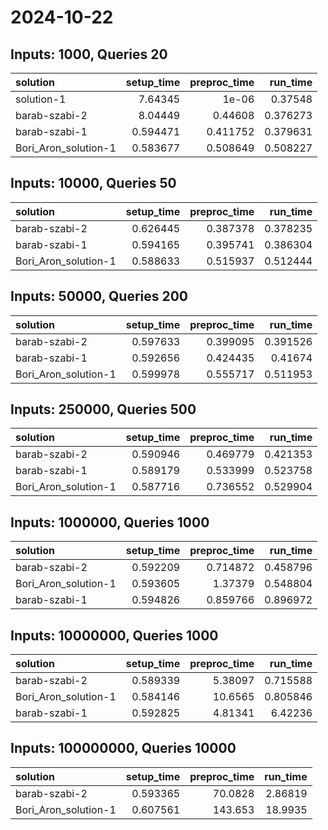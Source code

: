 # 2024-10-22

## Inputs: 1000, Queries 20

| solution             |   setup_time |   preproc_time |   run_time |
|:---------------------|-------------:|---------------:|-----------:|
| solution-1           |     7.64345  |       1e-06    |   0.37548  |
| barab-szabi-2        |     8.04449  |       0.44608  |   0.376273 |
| barab-szabi-1        |     0.594471 |       0.411752 |   0.379631 |
| Bori_Aron_solution-1 |     0.583677 |       0.508649 |   0.508227 |

## Inputs: 10000, Queries 50

| solution             |   setup_time |   preproc_time |   run_time |
|:---------------------|-------------:|---------------:|-----------:|
| barab-szabi-2        |     0.626445 |       0.387378 |   0.378235 |
| barab-szabi-1        |     0.594165 |       0.395741 |   0.386304 |
| Bori_Aron_solution-1 |     0.588633 |       0.515937 |   0.512444 |

## Inputs: 50000, Queries 200

| solution             |   setup_time |   preproc_time |   run_time |
|:---------------------|-------------:|---------------:|-----------:|
| barab-szabi-2        |     0.597633 |       0.399095 |   0.391526 |
| barab-szabi-1        |     0.592656 |       0.424435 |   0.41674  |
| Bori_Aron_solution-1 |     0.599978 |       0.555717 |   0.511953 |

## Inputs: 250000, Queries 500

| solution             |   setup_time |   preproc_time |   run_time |
|:---------------------|-------------:|---------------:|-----------:|
| barab-szabi-2        |     0.590946 |       0.469779 |   0.421353 |
| barab-szabi-1        |     0.589179 |       0.533999 |   0.523758 |
| Bori_Aron_solution-1 |     0.587716 |       0.736552 |   0.529904 |

## Inputs: 1000000, Queries 1000

| solution             |   setup_time |   preproc_time |   run_time |
|:---------------------|-------------:|---------------:|-----------:|
| barab-szabi-2        |     0.592209 |       0.714872 |   0.458796 |
| Bori_Aron_solution-1 |     0.593605 |       1.37379  |   0.548804 |
| barab-szabi-1        |     0.594826 |       0.859766 |   0.896972 |

## Inputs: 10000000, Queries 1000

| solution             |   setup_time |   preproc_time |   run_time |
|:---------------------|-------------:|---------------:|-----------:|
| barab-szabi-2        |     0.589339 |        5.38097 |   0.715588 |
| Bori_Aron_solution-1 |     0.584146 |       10.6565  |   0.805846 |
| barab-szabi-1        |     0.592825 |        4.81341 |   6.42236  |

## Inputs: 100000000, Queries 10000

| solution             |   setup_time |   preproc_time |   run_time |
|:---------------------|-------------:|---------------:|-----------:|
| barab-szabi-2        |     0.593365 |        70.0828 |    2.86819 |
| Bori_Aron_solution-1 |     0.607561 |       143.653  |   18.9935  |